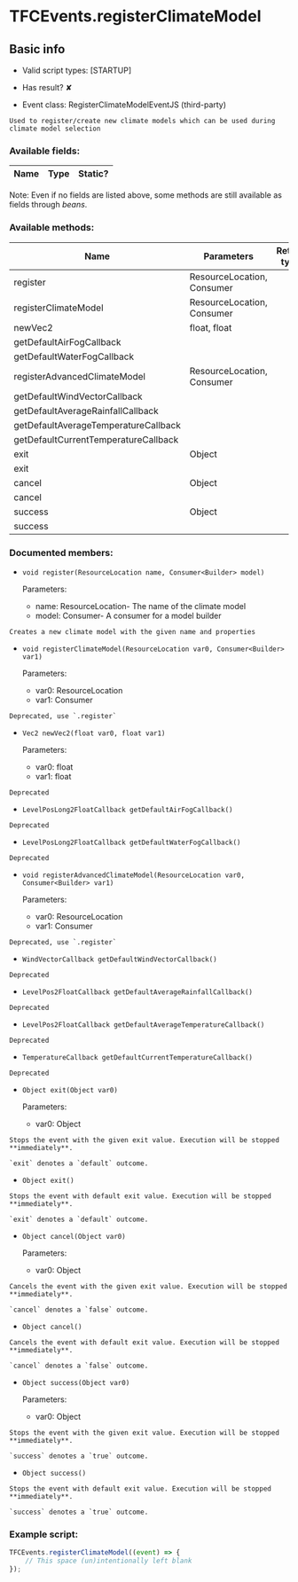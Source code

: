 # TFCEvents.registerClimateModel

## Basic info

- Valid script types: [STARTUP]

- Has result? ✘

- Event class: RegisterClimateModelEventJS (third-party)

```
Used to register/create new climate models which can be used during climate model selection
```

### Available fields:

| Name | Type | Static? |
| ---- | ---- | ------- |

Note: Even if no fields are listed above, some methods are still available as fields through *beans*.

### Available methods:

| Name | Parameters | Return type | Static? |
| ---- | ---------- | ----------- | ------- |
| register | ResourceLocation, Consumer<Builder> |  | void | ✘ |
| registerClimateModel | ResourceLocation, Consumer<Builder> |  | void | ✘ |
| newVec2 | float, float |  | Vec2 | ✘ |
| getDefaultAirFogCallback |  |  | LevelPosLong2FloatCallback | ✘ |
| getDefaultWaterFogCallback |  |  | LevelPosLong2FloatCallback | ✘ |
| registerAdvancedClimateModel | ResourceLocation, Consumer<Builder> |  | void | ✘ |
| getDefaultWindVectorCallback |  |  | WindVectorCallback | ✘ |
| getDefaultAverageRainfallCallback |  |  | LevelPos2FloatCallback | ✘ |
| getDefaultAverageTemperatureCallback |  |  | LevelPos2FloatCallback | ✘ |
| getDefaultCurrentTemperatureCallback |  |  | TemperatureCallback | ✘ |
| exit | Object |  | Object | ✘ |
| exit |  |  | Object | ✘ |
| cancel | Object |  | Object | ✘ |
| cancel |  |  | Object | ✘ |
| success | Object |  | Object | ✘ |
| success |  |  | Object | ✘ |


### Documented members:

- `void register(ResourceLocation name, Consumer<Builder> model)`

  Parameters:
  - name: ResourceLocation- The name of the climate model
  - model: Consumer<Builder>- A consumer for a model builder

```
Creates a new climate model with the given name and properties
```

- `void registerClimateModel(ResourceLocation var0, Consumer<Builder> var1)`

  Parameters:
  - var0: ResourceLocation
  - var1: Consumer<Builder>

```
Deprecated, use `.register`
```

- `Vec2 newVec2(float var0, float var1)`

  Parameters:
  - var0: float
  - var1: float

```
Deprecated
```

- `LevelPosLong2FloatCallback getDefaultAirFogCallback()`
```
Deprecated
```

- `LevelPosLong2FloatCallback getDefaultWaterFogCallback()`
```
Deprecated
```

- `void registerAdvancedClimateModel(ResourceLocation var0, Consumer<Builder> var1)`

  Parameters:
  - var0: ResourceLocation
  - var1: Consumer<Builder>

```
Deprecated, use `.register`
```

- `WindVectorCallback getDefaultWindVectorCallback()`
```
Deprecated
```

- `LevelPos2FloatCallback getDefaultAverageRainfallCallback()`
```
Deprecated
```

- `LevelPos2FloatCallback getDefaultAverageTemperatureCallback()`
```
Deprecated
```

- `TemperatureCallback getDefaultCurrentTemperatureCallback()`
```
Deprecated
```

- `Object exit(Object var0)`

  Parameters:
  - var0: Object

```
Stops the event with the given exit value. Execution will be stopped **immediately**.

`exit` denotes a `default` outcome.
```

- `Object exit()`
```
Stops the event with default exit value. Execution will be stopped **immediately**.

`exit` denotes a `default` outcome.
```

- `Object cancel(Object var0)`

  Parameters:
  - var0: Object

```
Cancels the event with the given exit value. Execution will be stopped **immediately**.

`cancel` denotes a `false` outcome.
```

- `Object cancel()`
```
Cancels the event with default exit value. Execution will be stopped **immediately**.

`cancel` denotes a `false` outcome.
```

- `Object success(Object var0)`

  Parameters:
  - var0: Object

```
Stops the event with the given exit value. Execution will be stopped **immediately**.

`success` denotes a `true` outcome.
```

- `Object success()`
```
Stops the event with default exit value. Execution will be stopped **immediately**.

`success` denotes a `true` outcome.
```



### Example script:

```js
TFCEvents.registerClimateModel((event) => {
	// This space (un)intentionally left blank
});
```

